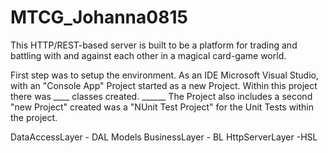 # MTCG_Johanna0815
This HTTP/REST-based server is built to be a platform for trading and battling with and against each other in a magical card-game world.

First step was to setup the environment. As an IDE Microsoft Visual Studio, with an "Console App" Project started as a new Project. Within this project there was 
____ classes created. ______ The Project also includes a second "new Project" created was a "NUnit Test Project" for the Unit Tests within the project. 


DataAccessLayer - DAL
Models
BusinessLayer - BL
HttpServerLayer -HSL

